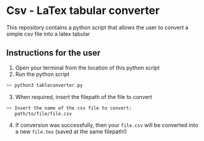 # Csv - LaTex tabular converter
This repository contains a python script that allows the user to convert a simple csv file into a latex tabular
## Instructions for the user
1) Open your terminal from the location of this python script
2) Run the python script
  ```bash
  >> python3 tableconverter.py
  ```
3) When required, insert the filepath of the file to convert
  ```bash
  >> Insert the name of the csv file to convert:
     path/to/file/file.csv
  ```
4) If conversion was successfully, then your `file.csv` will be converted into a new `file.tex` (saved at the same filepath!)
